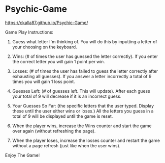# Psychic-Game

https://ckalla87.github.io/Psychic-Game/

Game Play Instructions:

1. Guess what letter I'm thinking of. You will do this by inputting a letter of your choosing on the keyboard.


2. Wins: (# of times the user has guessed the letter correctly). If you enter the correct letter you will gain 1 point per win.


3. Losses: (# of times the user has failed to guess the letter correctly after exhausting all guesses). If you answer a letter incorrectly a total of 9 times you will gain 1 loss point.


4. Guesses Left: (# of guesses left. This will update). After each guess your total of 9 will decrease if it is an incorrect guess.


5. Your Guesses So Far: (the specific letters that the user typed. Display these until the user either wins or loses.) All the letters you guess in a total of 9 will be displayed until the game is reset.


6. When the player wins, increase the Wins counter and start the game over again (without refreshing the page).

7. When the player loses, increase the losses counter and restart the game without a page refresh (just like when the user wins).

Enjoy The Game!



